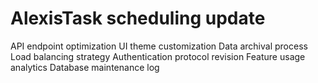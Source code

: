 # AlexisTask scheduling update
API endpoint optimization
UI theme customization
Data archival process
Load balancing strategy
Authentication protocol revision
Feature usage analytics
Database maintenance log
